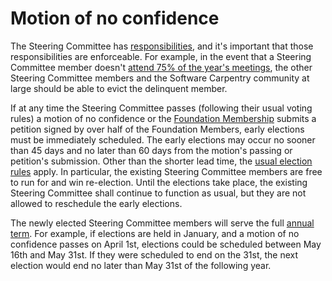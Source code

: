 # Motion of no confidence

The Steering Committee has [responsibilities][], and it's important
that those responsibilities are enforceable.  For example, in the
event that a Steering Committee member doesn't [attend 75% of the
year's meetings][minimum-attendance], the other Steering Committee
members and the Software Carpentry community at large should be able
to evict the delinquent member.

If at any time the Steering Committee passes (following their usual
voting rules) a motion of no confidence or the [Foundation
Membership][membership] submits a petition signed by over half of the
Foundation Members, early elections must be immediately scheduled.
The early elections may occur no sooner than 45 days and no later than
60 days from the motion's passing or petition's submission.  Other
than the shorter lead time, the [usual election rules][election]
apply.  In particular, the existing Steering Committee members are
free to run for and win re-election.  Until the elections take place,
the existing Steering Committee shall continue to function as usual,
but they are not allowed to reschedule the early elections.

The newly elected Steering Committee members will serve the full
[annual term][election].  For example, if elections are held in
January, and a motion of no confidence passes on April 1st, elections
could be scheduled between May 16th and May 31st.  If they were
scheduled to end on the 31st, the next election would end no later
than May 31st of the following year.

[responsibilities]: committee-roles.md
[minimum-attendance]: committee-roles.md#communication
[membership]: governance.md#membership
[election]: governance.md#steering-committee-elections
